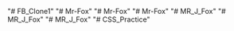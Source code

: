 "# FB_Clone1" 
"# Mr-Fox" 
"# Mr-Fox" 
"# Mr-Fox" 
"# MR_J_Fox" 
"# MR_J_Fox" 
"# MR_J_Fox" 
"# CSS_Practice" 
